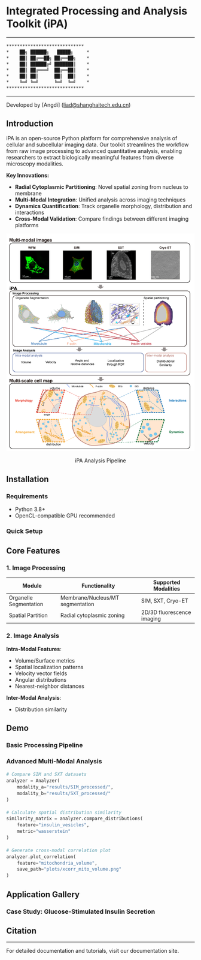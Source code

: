

# Integrated Processing and Analysis Toolkit (iPA)

---

```shell
​**​*​**​*​**​*​**​*​**​*​**​*​**​*​**​**​**​**​
*    ██╗ ██████╗   █████╗     *
*    ██║ ██╔══██╗ ██╔══██╗    *
*    ██║ ██████╔╝ ███████║    *
*    ██║ ██╔═══╝  ██╔══██║    *
*    ██║ ██║      ██║  ██║    *
*    ╚═╝ ╚═╝      ╚═╝  ╚═╝    *
​**​*​**​*​**​*​**​*​**​*​**​*​**​*​**​**​**​**​
```
---

Developed by [Angdi] (liad@shanghaitech.edu.cn)



## Introduction

iPA is an open-source Python platform for comprehensive analysis of cellular and subcellular imaging data. Our toolkit streamlines the workflow from raw image processing to advanced quantitative analysis, enabling researchers to extract biologically meaningful features from diverse microscopy modalities.

**Key Innovations:**
- **Radial Cytoplasmic Partitioning**: Novel spatial zoning from nucleus to membrane
- **Multi-Modal Integration**: Unified analysis across imaging techniques
- **Dynamics Quantification**: Track organelle morphology, distribution and interactions
- **Cross-Modal Validation**: Compare findings between different imaging platforms

![](./figs/figure_1_v25.jpg)

<center>iPA Analysis Pipeline</center>


## Installation

### Requirements
- Python 3.8+
- OpenCL-compatible GPU recommended
<!-- - 8GB+ RAM (16GB recommended for large datasets) -->


### Quick Setup
<!-- ```bash
# Create conda environment
conda create -n ipa python=3.9
conda activate ipa

# Install core dependencies
pip install ipa-toolkit[full]

# Install optional bioformats support
conda install -c ome bioformats_pyjvm
``` -->


## Core Features

### 1. Image Processing
| Module          | Functionality                          | Supported Modalities          |
|-----------------|----------------------------------------|--------------------------------|
| Organelle Segmentation     | Membrane/Nucleus/MT segmentation       | SIM, SXT, Cryo-ET              |
| Spatial Partition | Radial cytoplasmic zoning             | 2D/3D fluorescence imaging     |


### 2. Image Analysis
**Intra-Modal Features**:
- Volume/Surface metrics
- Spatial localization patterns
- Velocity vector fields
- Angular distributions
- Nearest-neighbor distances

**Inter-Modal Analysis**:
- Distribution similarity


## Demo


### Basic Processing Pipeline



### Advanced Multi-Modal Analysis
```python
# Compare SIM and SXT datasets
analyzer = Analyzer(
    modality_a="results/SIM_processed/", 
    modality_b="results/SXT_processed/"
)

# Calculate spatial distribution similarity
similarity_matrix = analyzer.compare_distributions(
    feature="insulin_vesicles",
    metric="wasserstein"
)

# Generate cross-modal correlation plot
analyzer.plot_correlation(
    feature="mitochondria_volume",
    save_path="plots/xcorr_mito_volume.png"
)
```

## Application Gallery

### Case Study: Glucose-Stimulated Insulin Secretion


## Citation
<!-- 
```bibtex
@article{iPA2023,
  title={Integrated Processing and Analysis Toolkit for Multi-Scale Cellular Imaging},
  author={Researcher, A. et al.},
  journal={Nature Methods},
  year={2023},
  doi={10.1038/s41592-023-01987-9}
}
```
 -->
---




For detailed documentation and tutorials, visit our documentation site.

